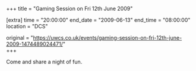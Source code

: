 +++
title = "Gaming Session on Fri 12th June 2009"

[extra]
time = "20:00:00"
end_date = "2009-06-13"
end_time = "08:00:00"
location = "DCS"

original = "https://uwcs.co.uk/events/gaming-session-on-fri-12th-june-2009-1474489024471/"    
+++

Come and share a night of fun.

